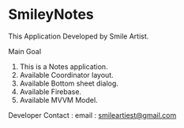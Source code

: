 # SmileyNotes
This Application Developed by Smile Artist.

Main Goal 
1. This is a Notes application.
2. Available Coordinator layout.
3. Available Bottom sheet dialog.
4. Available Firebase.
5. Available MVVM Model.

Developer Contact :
email : smileartiest@gmail.com
